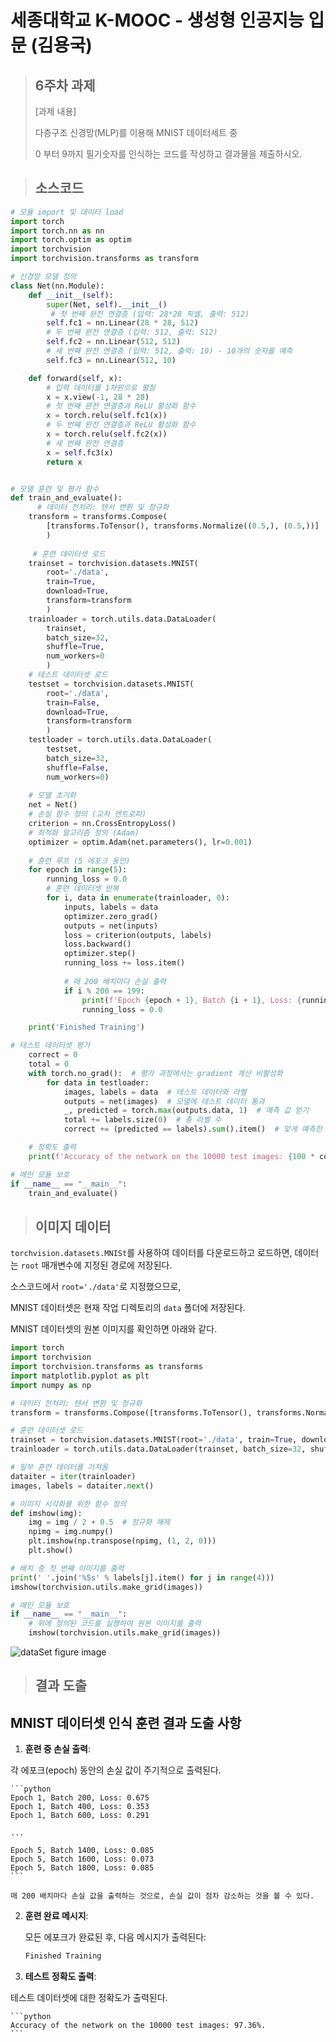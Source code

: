 # 세종대학교 K-MOOC - 생성형 인공지능 입문 (김용국)
>## 6주차 과제
  >[과제 내용]
>
  >다층구조 신경망(MLP)를 이용해 MNIST 데이터세트 중
>
  >0 부터 9까지 필기숫자를 인식하는 코드를 작성하고 결과물을 제출하시오.

>## 소스코드
```python
# 모듈 import 및 데이터 load
import torch
import torch.nn as nn
import torch.optim as optim
import torchvision
import torchvision.transforms as transform
```

```python
# 신경망 모델 정의
class Net(nn.Module):
    def __init__(self):
        super(Net, self).__init__()
         # 첫 번째 완전 연결층 (입력: 28*28 픽셀, 출력: 512)
        self.fc1 = nn.Linear(28 * 28, 512)
        # 두 번째 완전 연결층 (입력: 512, 출력: 512)
        self.fc2 = nn.Linear(512, 512)
        # 세 번째 완전 연결층 (입력: 512, 출력: 10) - 10개의 숫자를 예측
        self.fc3 = nn.Linear(512, 10)

    def forward(self, x):
        # 입력 데이터를 1차원으로 펼침
        x = x.view(-1, 28 * 28)
        # 첫 번째 완전 연결층과 ReLU 활성화 함수
        x = torch.relu(self.fc1(x))
        # 두 번째 완전 연결층과 ReLU 활성화 함수
        x = torch.relu(self.fc2(x))
        # 세 번째 완전 연결층
        x = self.fc3(x)
        return x
```

```python

# 모델 훈련 및 평가 함수
def train_and_evaluate():
	  # 데이터 전처리: 텐서 변환 및 정규화
    transform = transforms.Compose(
        [transforms.ToTensor(), transforms.Normalize((0.5,), (0.5,))]
        )
        
     # 훈련 데이터셋 로드
    trainset = torchvision.datasets.MNIST(
        root='./data', 
        train=True, 
        download=True, 
        transform=transform
        )
    trainloader = torch.utils.data.DataLoader(
        trainset, 
        batch_size=32, 
        shuffle=True, 
        num_workers=0
        )
    # 테스트 데이터셋 로드
    testset = torchvision.datasets.MNIST(
        root='./data', 
        train=False, 
        download=True, 
        transform=transform
        )
    testloader = torch.utils.data.DataLoader(
        testset, 
        batch_size=32, 
        shuffle=False, 
        num_workers=0)
    
    # 모델 초기화
    net = Net()
    # 손실 함수 정의 (교차 엔트로피)
    criterion = nn.CrossEntropyLoss()
    # 최적화 알고리즘 정의 (Adam)
    optimizer = optim.Adam(net.parameters(), lr=0.001)
    
    # 훈련 루프 (5 에포크 동안)
    for epoch in range(5):
        running_loss = 0.0
        # 훈련 데이터셋 반복
        for i, data in enumerate(trainloader, 0):
            inputs, labels = data
            optimizer.zero_grad()
            outputs = net(inputs)
            loss = criterion(outputs, labels)
            loss.backward()
            optimizer.step()
            running_loss += loss.item()
            
            # 매 200 배치마다 손실 출력
            if i % 200 == 199:
                print(f'Epoch {epoch + 1}, Batch {i + 1}, Loss: {running_loss / 200:.3f}')
                running_loss = 0.0

    print('Finished Training')
```

```python
# 테스트 데이터셋 평가
    correct = 0
    total = 0
    with torch.no_grad():  # 평가 과정에서는 gradient 계산 비활성화
        for data in testloader:
            images, labels = data  # 테스트 데이터와 라벨
            outputs = net(images)  # 모델에 테스트 데이터 통과
            _, predicted = torch.max(outputs.data, 1)  # 예측 값 얻기
            total += labels.size(0)  # 총 라벨 수
            correct += (predicted == labels).sum().item()  # 맞게 예측한 수

    # 정확도 출력
    print(f'Accuracy of the network on the 10000 test images: {100 * correct / total}%')

# 메인 모듈 보호
if __name__ == "__main__":
    train_and_evaluate()
```

>## 이미지 데이터

`torchvision.datasets.MNISt`를 사용하여 데이터를 다운로드하고 로드하면, 데이터는 `root` 매개변수에 지정된 경로에 저장된다. 

소스코드에서 `root='./data'`로 지정했으므로, 

MNIST 데이터셋은 현재 작업 디렉토리의 `data` 폴더에 저장된다.

MNIST 데이터셋의 원본 이미지를 확인하면 아래와 같다.

```python
import torch
import torchvision
import torchvision.transforms as transforms
import matplotlib.pyplot as plt
import numpy as np

# 데이터 전처리: 텐서 변환 및 정규화
transform = transforms.Compose([transforms.ToTensor(), transforms.Normalize((0.5,), (0.5,))])

# 훈련 데이터셋 로드
trainset = torchvision.datasets.MNIST(root='./data', train=True, download=True, transform=transform)
trainloader = torch.utils.data.DataLoader(trainset, batch_size=32, shuffle=True, num_workers=0)

# 일부 훈련 데이터를 가져옴
dataiter = iter(trainloader)
images, labels = dataiter.next()

# 이미지 시각화를 위한 함수 정의
def imshow(img):
    img = img / 2 + 0.5  # 정규화 해제
    npimg = img.numpy()
    plt.imshow(np.transpose(npimg, (1, 2, 0)))
    plt.show()

# 배치 중 첫 번째 이미지를 출력
print(' '.join('%5s' % labels[j].item() for j in range(4)))
imshow(torchvision.utils.make_grid(images))

# 메인 모듈 보호
if __name__ == "__main__":
    # 위에 정의된 코드를 실행하여 원본 이미지를 출력
    imshow(torchvision.utils.make_grid(images))

```

<img src="Figure_1.png" alt="dataSet figure image" />

>## 결과 도출
## MNIST 데이터셋 인식 훈련 결과 도출 사항

1. **훈련 중 손실 출력**:

각 에포크(epoch) 동안의 손실 값이 주기적으로 출력된다.
    
    ```python
    Epoch 1, Batch 200, Loss: 0.675
    Epoch 1, Batch 400, Loss: 0.353
    Epoch 1, Batch 600, Loss: 0.291
    
    ...
    
    Epoch 5, Batch 1400, Loss: 0.085
    Epoch 5, Batch 1600, Loss: 0.073
    Epoch 5, Batch 1800, Loss: 0.085
    ```
    
    매 200 배치마다 손실 값을 출력하는 것으로, 손실 값이 점차 감소하는 것을 볼 수 있다.
    
2. **훈련 완료 메시지**:
    
    
    모든 에포크가 완료된 후, 다음 메시지가 출력된다:
    
    ```python
    Finished Training
    ```
    
3. **테스트 정확도 출력**:

  테스트 데이터셋에 대한 정확도가 출력된다.
    
    ```python
    Accuracy of the network on the 10000 test images: 97.36%.
    ```
